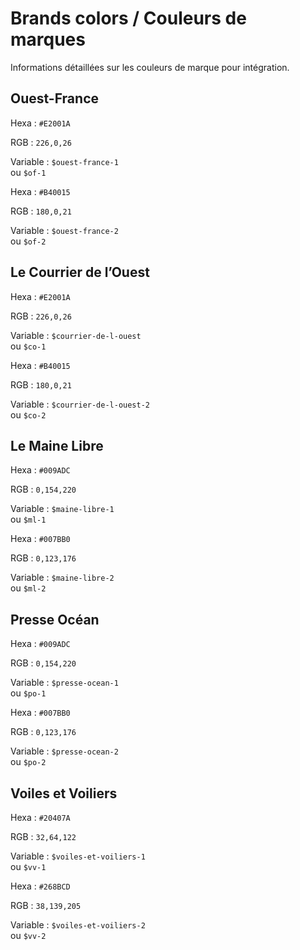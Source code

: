 # Brands colors / Couleurs de marques

Informations détaillées sur les couleurs de marque pour intégration.

## Ouest-France

<div class="palette-couleurs">
	<div class="couleur">
		<div class="pastille" style="background: #E2001A;"></div>
		<p>Hexa&nbsp;: <code>#E2001A</code></p>
		<p>RGB&nbsp;: <code>226,0,26</code></p>
		<p>Variable&nbsp;: <code>$ouest-france-1</code> <br />ou <code>$of-1</code></p>
	</div>
	<div class="couleur">
		<div class="pastille" style="background: #B40015;"></div>
		<p>Hexa&nbsp;: <code>#B40015</code></p>
		<p>RGB&nbsp;: <code>180,0,21</code></p>
		<p>Variable&nbsp;: <code>$ouest-france-2</code> <br />ou <code>$of-2</code></p>
	</div>
</div>


## Le Courrier de l’Ouest

<div class="palette-couleurs">
	<div class="couleur">
		<div class="pastille" style="background: #E2001A;"></div>
		<p>Hexa&nbsp;: <code>#E2001A</code></p>
		<p>RGB&nbsp;: <code>226,0,26</code></p>
		<p>Variable&nbsp;: <code>$courrier-de-l-ouest</code> <br />ou <code>$co-1</code></p>
	</div>
	<div class="couleur">
		<div class="pastille" style="background: #B40015;"></div>
		<p>Hexa&nbsp;: <code>#B40015</code></p>
		<p>RGB&nbsp;: <code>180,0,21</code></p>
		<p>Variable&nbsp;: <code>$courrier-de-l-ouest-2</code> <br />ou <code>$co-2</code></p>
	</div>
</div>


## Le Maine Libre

<div class="palette-couleurs">
	<div class="couleur">
		<div class="pastille" style="background: #009ADC;"></div>
		<p>Hexa&nbsp;: <code>#009ADC</code></p>
		<p>RGB&nbsp;: <code>0,154,220</code></p>
		<p>Variable&nbsp;: <code>$maine-libre-1</code> <br />ou <code>$ml-1</code></p>
	</div>
	<div class="couleur">
		<div class="pastille" style="background: #007BB0;"></div>
		<p>Hexa&nbsp;: <code>#007BB0</code></p>
		<p>RGB&nbsp;: <code>0,123,176</code></p>
		<p>Variable&nbsp;: <code>$maine-libre-2</code> <br />ou <code>$ml-2</code></p>
	</div>
</div>

## Presse Océan

<div class="palette-couleurs">
	<div class="couleur">
		<div class="pastille" style="background: #009ADC;"></div>
		<p>Hexa&nbsp;: <code>#009ADC</code></p>
		<p>RGB&nbsp;: <code>0,154,220</code></p>
		<p>Variable&nbsp;: <code>$presse-ocean-1</code> <br />ou <code>$po-1</code></p>
	</div>
	<div class="couleur">
		<div class="pastille" style="background: #007BB0;"></div>
		<p>Hexa&nbsp;: <code>#007BB0</code></p>
		<p>RGB&nbsp;: <code>0,123,176</code></p>
		<p>Variable&nbsp;: <code>$presse-ocean-2</code> <br />ou <code>$po-2</code></p>
	</div>
</div>

## Voiles et Voiliers

<div class="palette-couleurs">
	<div class="couleur">
		<div class="pastille" style="background: #20407A;"></div>
		<p>Hexa&nbsp;: <code>#20407A</code></p>
		<p>RGB&nbsp;: <code>32,64,122</code></p>
		<p>Variable&nbsp;: <code>$voiles-et-voiliers-1</code> <br />ou <code>$vv-1</code></p>
	</div>
	<div class="couleur">
		<div class="pastille" style="background: #268BCD;"></div>
		<p>Hexa&nbsp;: <code>#268BCD</code></p>
		<p>RGB&nbsp;: <code>38,139,205</code></p>
		<p>Variable&nbsp;: <code>$voiles-et-voiliers-2</code> <br />ou <code>$vv-2</code></p>
	</div>
</div>

